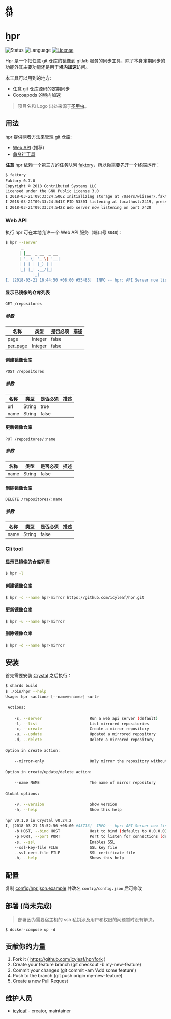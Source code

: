![hpr-logo](../_media/icon.png)

# ḫpr

![Status](https://img.shields.io/badge/status-WIP-yellow.svg)
![Language](https://img.shields.io/badge/language-crystal-776791.svg)
[![License](https://img.shields.io/github/license/icyleaf/hpr.svg)](https://github.com/icyleaf/hpr/blob/master/LICENSE)

Hpr 是一个把任意 git 仓库的镜像到 gitlab 服务的同步工具，除了本身定期同步的功能外其主要功能还是用于**境内加速**访问。

本工具可以用到的地方:

- 任意 git 仓库源码的定期同步
- Cocoapods 的境内加速

> 项目名和 Logo 出处来源于[圣甲虫](https://zh.wikipedia.org/wiki/%E8%81%96%E7%94%B2%E8%9F%B2)。

## 用法

hpr 提供两者方法来管理 git 仓库:

- [Web API](#web-api) (推荐)
- [命令行工具](#cli-tool)

**注意** hpr 依赖一个第三方的任务队列 [faktory](http://contribsys.com/faktory/)，所以你需要先开一个终端运行：

```bash
$ faktory
Faktory 0.7.0
Copyright © 2018 Contributed Systems LLC
Licensed under the GNU Public License 3.0
I 2018-03-21T09:33:24.506Z Initializing storage at /Users/wiiseer/.faktory/db
I 2018-03-21T09:33:24.541Z PID 53301 listening at localhost:7419, press Ctrl-C to stop
I 2018-03-21T09:33:24.542Z Web server now listening on port 7420
```

### Web API

执行 hpr 可在本地允许一个 Web API 服务（端口号 `8848`)：

```bash
$ hpr --server
       _
      | |__  _ __  _ __
      | '_ \| '_ \| '__|
      | | | | |_) | |
      |_| |_| .__/|_|
            |_|
I, [2018-03-21 16:44:50 +08:00 #55483]  INFO -- hpr: API Server now listening at localhost:8848, press Ctrl-C to stop
```

#### 显示已镜像的仓库列表

```
GET /repositores
```

##### 参数

| 名称 | 类型 | 是否必须 | 描述 |
|---|---|---|---|
| page | Integer | false | |
| per_page | Integer | false | |

#### 创建镜像仓库

```
POST /repositores
```

##### 参数

| 名称 | 类型 | 是否必须 | 描述 |
|---|---|---|---|
| url | String | true | |
| name | String | false | |


#### 更新镜像仓库

```
PUT /repositores/:name
```

##### 参数

| 名称 | 类型 | 是否必须 | 描述 |
|---|---|---|---|
| name | String | false | |


#### 删除镜像仓库

```
DELETE /repositores/:name
```

##### 参数

| 名称 | 类型 | 是否必须 | 描述 |
|---|---|---|---|
| name | String | false | |


### Cli tool

#### 显示已镜像的仓库列表

```bash
$ hpr -l
```

#### 创建镜像仓库

```bash
$ hpr -c --name hpr-mirror https://github.com/icyleaf/hpr.git
```

#### 更新镜像仓库

```bash
$ hpr -u --name hpr-mirror
```

#### 删除镜像仓库

```bash
$ hpr -d --name hpr-mirror
```

## 安装

首先需要安装 [Crystal](https://crystal-lang.org/docs/installation/index.html) 之后执行：

```bash
$ shards build
$ ./bin/hpr --help
Usage: hpr <action> [--name=<name>] <url>

 Actions:

    -s, --server                     Run a web api server (default)
    -l, --list                       List mirrored repositories
    -c, --create                     Create a mirror repository
    -u, --update                     Updated a mirrored repository
    -d, --delete                     Delete a mirrored repository

Option in create action:

    --mirror-only                    Only mirror the repository without clone in create action

Option in create/update/delete action:

    --name NAME                      The name of mirror repository

Global options:

    -v, --version                    Show version
    -h, --help                       Show this help

hpr v0.1.0 in Crystal v0.24.2
I, [2018-03-21 15:52:56 +08:00 #43713]  INFO -- hpr: API Server now listening at localhost:8848, press Ctrl-C to stop
    -b HOST, --bind HOST             Host to bind (defaults to 0.0.0.0)
    -p PORT, --port PORT             Port to listen for connections (defaults to 3000)
    -s, --ssl                        Enables SSL
    --ssl-key-file FILE              SSL key file
    --ssl-cert-file FILE             SSL certificate file
    -h, --help                       Shows this help
```

## 配置

复制 [config/hpr.json.example](config/hpr.json.example) 并改名 `config/config.json` 后可修改

## 部署 (尚未完成)

> 部署因为需要宿主机的 ssh 私钥涉及用户和权限的问题暂时没有解决。

```
$ docker-compose up -d
```

## 贡献你的力量

1. Fork it ( https://github.com/icyleaf/hpr/fork )
2. Create your feature branch (git checkout -b my-new-feature)
3. Commit your changes (git commit -am 'Add some feature')
4. Push to the branch (git push origin my-new-feature)
5. Create a new Pull Request

## 维护人员

- [icyleaf](https://github.com/icyleaf) - creator, maintainer
